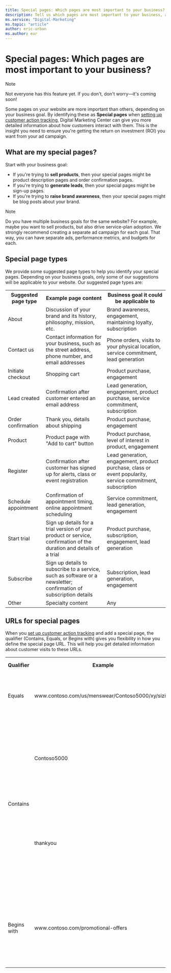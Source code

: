 ```yaml
---
title: Special pages: Which pages are most important to your business?
description: Tell us which pages are most important to your business, and we can give you specific data on customer actions on those pages.
ms.service: "Digital-Marketing"
ms.topic: "article"
author: eric-urban
ms.author: eur
---
```


# Special pages: Which pages are most important to your business?

> [!NOTE]
> Not everyone has this feature yet. If you don't, don't worry—it's coming soon!

Some pages on your website are more important than others, depending on your business goal. By identifying these as **Special pages** when [setting up customer action tracking](./hlp_DMC_CONC_CAT_Intro.md), Digital Marketing Center can give you more detailed information about how customers interact with them. This is the insight you need to ensure you're getting the return on investment (ROI) you want from your ad campaign.

## What are my special pages?

Start with your business goal:

- If you're trying to **sell products**, then your special pages might be product description pages and order confirmation pages.
- If you're trying to **generate leads**, then your special pages might be sign-up pages.
- If you're trying to **raise brand awareness**, then your special pages might be blog posts about your brand.

> [!NOTE]
> Do you have multiple business goals for the same website? For example, maybe you want to sell products, but also drive service-plan adoption. We strongly recommend creating a separate ad campaign for each goal. That way, you can have separate ads, performance metrics, and budgets for each.

## Special page types

We provide some suggested page types to help you identify your special pages. Depending on your business goals, only some of our suggestions will be applicable to your website. Our suggested page types are:

<table>
  <tr>
    <th scope="col">Suggested page type</th>
    <th scope="col">Example page content</th>
    <th scope="col">Business goal it could be applicable to</th>
  </tr>
  <tr>
    <td>About</td>
    <td>Discussion of your brand and its history, philosophy, mission, etc.</td>
    <td>Brand awareness, engagement, maintaining loyalty, subscription</td>
  </tr>
  <tr>
    <td>Contact us</td>
    <td>Contact information for your business, such as the street address, phone number, and email addresses</td>
    <td>Phone orders, visits to your physical location, service commitment, lead generation</td>
  </tr>
  <tr>
    <td>Initiate checkout</td>
    <td>Shopping cart</td>
    <td>Product purchase, engagement</td>
  </tr>
  <tr>
    <td>Lead created</td>
    <td>Confirmation after customer entered an email address</td>
    <td>Lead generation, engagement, product purchase, service commitment, subscription</td>
  </tr>
  <tr>
    <td>Order confirmation</td>
    <td>Thank you, details about shipping</td>
    <td>Product purchase, engagement</td>
  </tr>
  <tr>
    <td>Product</td>
    <td>Product page with "Add to cart" button</td>
    <td>Product purchase, level of interest in product, engagement</td>
  </tr>
  <tr>
    <td>Register</td>
    <td>Confirmation after customer has signed up for alerts, class or event registration</td>
    <td>Lead generation, engagement, product purchase, class or event popularity, service commitment, subscription</td>
  </tr>
  <tr>
    <td>Schedule appointment</td>
    <td>Confirmation of appointment timing, online appointment scheduling</td>
    <td>Service commitment, lead generation, engagement</td>
  </tr>
  <tr>
    <td>Start trial</td>
    <td>Sign up details for a trial version of your product or service, confirmation of the duration and details of a trial</td>
    <td>Product purchase, subscription, engagement, lead generation</td>
  </tr>
  <tr>
    <td>Subscribe</td>
    <td>Sign up details to subscribe to a service, such as software or a newsletter; confirmation of subscription details</td>
    <td>Subscription, lead generation, engagement</td>
  </tr>
  <tr>
    <td>Other</td>
    <td>Specialty content</td>
    <td>Any</td>
  </tr>
</table>

## URLs for special pages

When you [set up customer action tracking](./hlp_DMC_CONC_CAT_Intro.md) and add a special page, the qualifier (Contains, Equals, or Begins with) gives you flexibility in how you define the special page URL. This will help you get detailed information about customer visits to these URLs.

<table>
  <tr>
    <th scope="col">Qualifier</th>
    <th scope="col">Example</th>
    <th scope="col">Why you might use it</th>
  </tr>
  <tr>
    <td>Equals</td>
    <td>www.contoso.com/us/menswear/Contoso5000/xy/sizing</td>
    <td>You want details about customer visits to one specific page.</td>
  </tr>
  <tr>
    <td rowspan="2" style="vertical-align:middle">Contains</td>
    <td>Contoso5000</td>
    <td>You want details about customer visits to any URL with your domain that contains this specific brand in the URL.</td>
  </tr>
  <tr>
    <td>thankyou</td>
    <td>You want details about customer visits to every product confirmation page on your website that contains this phrase in its URL.</td>
  </tr>
  <tr>
    <td>Begins with</td>
    <td>www.contoso.com/promotional-offers</td>
    <td>You want details about customer visits to any page on your website that has a URL that begins with this URL.</td>
  </tr>
</table>


